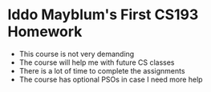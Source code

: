 # Iddo Mayblum's First CS193 Homework
- This course is not very demanding
- The course will help me with future CS classes
- There is a lot of time to complete the assignments
- The course has optional PSOs in case I need more help
